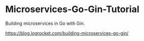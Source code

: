 Microservices-Go-Gin-Tutorial
=============================

Building microservices in Go with Gin.

https://blog.logrocket.com/building-microservices-go-gin/